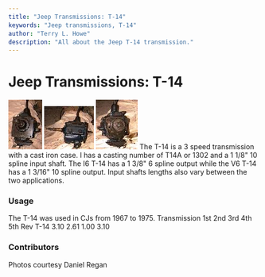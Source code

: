 ```yaml
---
title: "Jeep Transmissions: T-14"
keywords: "Jeep transmissions, T-14"
author: "Terry L. Howe"
description: "All about the Jeep T-14 transmission."
---
```


# Jeep Transmissions: T-14
[![T-14 front](/trans/t14fT.jpg)](/trans/t14f.jpg)
[![T-14 side](/trans/t14sT.jpg)](/trans/t14s.jpg)
[![T-14 back](/trans/t14bT.jpg)](/trans/t14b.jpg)
The T-14 is a 3 speed transmission with a cast iron case.
I has a casting number of T14A or 1302 and a 1 1/8" 10
spline input shaft.  The I6 T-14 has a 1 3/8" 6 spline output
while the V6 T-14 has a 1 3/16" 10 spline output.  Input shafts
lengths also vary between the two applications.
### Usage
The T-14 was used in CJs from 1967 to 1975.
Transmission 1st 2nd 3rd 4th 5th Rev 
T-14 3.10 2.61 1.00   3.10 
### Contributors
Photos courtesy Daniel Regan